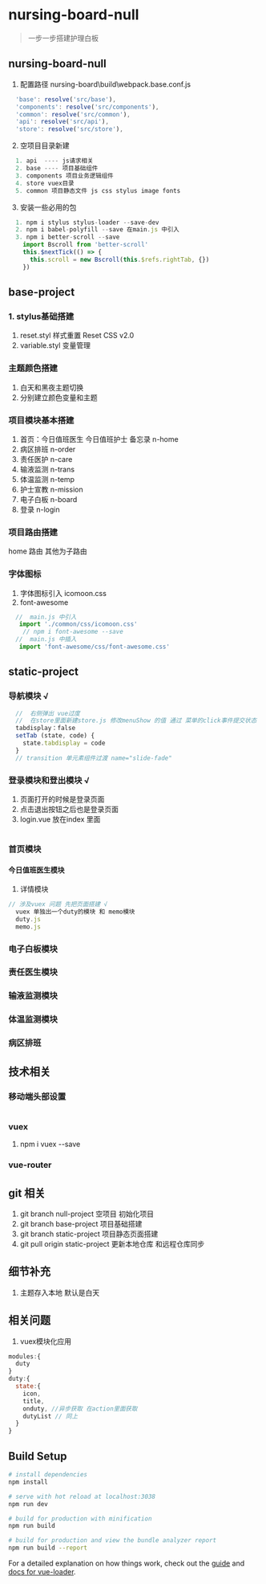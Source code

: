 # nursing-board-null

> 一步一步搭建护理白板
## nursing-board-null
1. 配置路径 nursing-board\build\webpack.base.conf.js
```javascript
  'base': resolve('src/base'),
  'components': resolve('src/components'),
  'common': resolve('src/common'),
  'api': resolve('src/api'),
  'store': resolve('src/store'),
```
2. 空项目目录新建
```javascript
  1. api  ---- js请求相关
  2. base ---- 项目基础组件
  3. components 项目业务逻辑组件
  4. store vuex目录
  5. common 项目静态文件 js css stylus image fonts
```
3. 安装一些必用的包
```javascript
  1. npm i stylus stylus-loader --save-dev
  2. npm i babel-polyfill --save 在main.js 中引入
  3. npm i better-scroll --save 
    import Bscroll from 'better-scroll'
    this.$nextTick(() => {
      this.scroll = new Bscroll(this.$refs.rightTab, {})
    })
```
## base-project
### 1. stylus基础搭建
1. reset.styl 样式重置 Reset CSS v2.0
1. variable.styl 变量管理
###  主题颜色搭建
1. 白天和黑夜主题切换
2. 分别建立颜色变量和主题
###  项目模块基本搭建
1. 首页：今日值班医生  今日值班护士 备忘录 n-home
2. 病区排班 n-order
3. 责任医护 n-care
4. 输液监测 n-trans
5. 体温监测 n-temp
6. 护士宣教 n-mission
7. 电子白板 n-board
8. 登录     n-login
###  项目路由搭建
home 路由 其他为子路由
###  字体图标
1. 字体图标引入 icomoon.css 
2. font-awesome 
```javascript
  //  main.js 中引入
   import './common/css/icomoon.css'
    // npm i font-awesome --save
  //  main.js 中插入
   import 'font-awesome/css/font-awesome.css'

```
## static-project
### 导航模块 √
```javascript
  //  右侧弹出 vue过度
  //  在store里面新建store.js 修改menuShow 的值 通过 菜单的click事件提交状态
  tabdisplay：false
  setTab (state, code) {
    state.tabdisplay = code
  }
  // transition 单元素组件过渡 name="slide-fade"   
```
### 登录模块和登出模块 √
1. 页面打开的时候是登录页面
2. 点击退出按钮之后也是登录页面
3. login.vue 放在index 里面
```javascript
```
### 首页模块
#### 今日值班医生模块
1. 详情模块
``` javascript
// 涉及vuex 问题 先把页面搭建 √
  vuex 单独出一个duty的模块 和 memo模块
  duty.js 
  memo.js 
```
### 电子白板模块
### 责任医生模块
### 输液监测模块
### 体温监测模块
### 病区排班
##  技术相关
### 移动端头部设置
```
```
### vuex
1. npm i vuex --save
### vue-router
## git 相关
1.  git branch null-project 空项目 初始化项目
2.  git branch base-project 项目基础搭建
3.  git branch static-project 项目静态页面搭建
4.  git pull origin static-project 更新本地仓库 和远程仓库同步
## 细节补充
1. 主题存入本地 默认是白天
## 相关问题
1. vuex模块化应用 
```javascript
modules:{
  duty
}
duty:{
  state:{
    icon,
    title,
    onduty, //异步获取 在action里面获取
    dutyList // 同上
  }
}
```
## Build Setup

``` bash
# install dependencies
npm install

# serve with hot reload at localhost:3038
npm run dev

# build for production with minification
npm run build

# build for production and view the bundle analyzer report
npm run build --report
```

For a detailed explanation on how things work, check out the [guide](http://vuejs-templates.github.io/webpack/) and [docs for vue-loader](http://vuejs.github.io/vue-loader).
